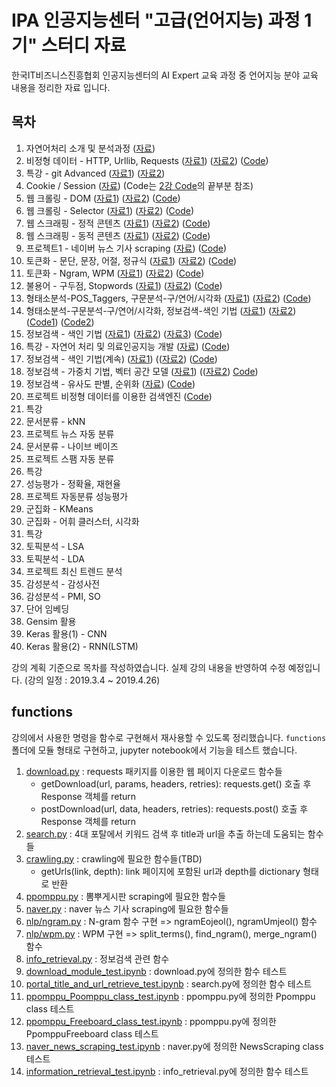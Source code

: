 # IPA 인공지능센터 "고급(언어지능) 과정 1기" 스터디 자료

한국IT비즈니스진흥협회 인공지능센터의 AI Expert 교육 과정 중 언어지능 분야 교육 내용을 정리한 자료 입니다.

## 목차

1. 자연어처리 소개 및 분석과정 ([자료](./documents/01\.NLP%20-%20자연어처리%20소개%20및%20분석과정.pdf))
1. 비정형 데이터 - HTTP, Urllib, Requests ([자료1](./documents/02\.HTTP%20-%20비정형%20데이터%20-%20HTTP_Urllib_Requests.pdf)) ([자료2](./documents/02.20190305(인공지능%20고급반).html)) ([Code](lecture02-HTTP.ipynb))
1. 특강 - git Advanced ([자료1](./documents/03\.오픈소스개발방식_QA통합_git_advanced.pdf)) ([자료2](./documents/03\.Git-training-v3.pdf))
1. Cookie / Session ([자료](./documents/04\.20190307(인공지능%20고급반)%20-%20cookie_session.html)) (Code는 [2강 Code](lecture02-HTTP.ipynb)의 끝부분 참조)
1. 웹 크롤링 - DOM ([자료1](./documents/05\.웹%20크롤링%20-%20DOM.pdf)) ([자료2](./documents/05.20190308(인공지능%20고급반).html)) ([Code](lecture05-DOM.ipynb))
1. 웹 크롤링 - Selector ([자료1](./documents/06.Crawling.pdf)) ([자료2](./documents/06.20190311(인공지능%20고급반).html)) ([Code](lecture06-CSS_Selector_crawling.ipynb))
1. 웹 스크래핑 - 정적 콘텐츠 ([자료1](./documents/07.Scraping.pdf)) ([자료2](./documents/07.20190312(인공지능%20고급반).html)) ([Code](lecture07-scraping.ipynb))
1. 웹 스크래핑 - 동적 콘텐츠 ([자료1](./documents/08.DHTML.pdf)) ([자료2](./documents/08.20190313(인공지능%20고급반).html)) ([Code](lecture08-scraping-DHTML.ipynb))
1. 프로젝트1 - 네이버 뉴스 기사 scraping ([자료](./documents/09.20190314(인공지능%20고급반).html)) ([Code](lecture09-project1-naver_news_scraping.ipynb))
1. 토큰화 - 문단, 문장, 어절, 정규식 ([자료1](./documents/10.Preprocessing1-토큰화-문장_어절.pdf)) ([자료2](./documents/10.20190315(인공지능%20고급반).html)) ([Code](lecture10-NLP개요_KoNLPy_NLTK.ipynb))
1. 토큰화 - Ngram, WPM ([자료1](./documents/11.Preprocessing2-Ngram_WPM.pdf)) ([자료2](./documents/11.20190318(인공지능%20고급반).html)) ([Code](lecture11-NLTK_Text-Ngram-WPM-EmpiricalLaw.ipynb))
1. 불용어 - 구두점, Stopwords ([자료1](./documents/12.Normalization-불용어-Punctuation_stopwords.pdf)) ([자료2](./documents/12.20190319(인공지능%20고급반).html)) ([Code](lecture12-Text_Normalization.ipynb))
1. 형태소분석-POS_Taggers, 구문분석-구/연어/시각화 ([자료1](./documents/13.POS-Parse_Tree.pdf)) ([자료2](./documents/13.20190320(인공지능%20고급반).html)) ([Code](lecture13-형태소분석_POS_Taggers-구문분석_구_연어_시각화.ipynb))
1. 형태소분석-구문분석-구/연어/시각화, 정보검색-색인 기법 ([자료1](./documents/14.20190321(인공지능%20고급반).html)) ([자료2](./documents/14.Introduction_to_Information_Retrieval.pdf)) ([Code1](lecture14-1-parser_wordcloud.ipynb)) ([Code2](lecture14-2-정보검색_색인기법.ipynb))
1. 정보검색 - 색인 기법 ([자료1](./documents/15-1.Search_Engine_Architecture.pdf)) ([자료2](./documents/15-2.Crawler_and_Text_Analysis.pdf)) ([자료3](./documents/15.20190322(인공지능%20고급반).html)) ([Code](lecture15-정보검색_색인기법(계속).ipynb))
1. 특강 - 자연어 처리 및 의료인공지능 개발 ([자료](./documents/16.특강-자연어_처리_및_의료인공지능_개발.pdf)) ([Code](lecture16-특강-자연어_처리_및_의료인공지능_개발.ipynb))
1. 정보검색 - 색인 기법(계속) ([자료1](./documents/17.Inverted_Index.pdf)) (([자료2](./documents/17.20190326(인공지능%20고급반).html)) ([Code](lecture17-정보검색_색인기법(계속).ipynb))
1. 정보검색 - 가중치 기법, 벡터 공간 모델 ([자료1](./documents/18.Boolean_and_Vector_Space_model.pdf)) (([자료2](./documents/18.20190327(인공지능%20고급반).html)) [Code](lecture18-정보검색-벡터공간모델.ipynb))
1. 정보검색 - 유사도 판별, 순위화 ([자료](./documents/19.20190328(인공지능%20고급반).html)) ([Code](lecture19-정보검색-유사도판별-순위화.ipynb))
1. 프로젝트 비정형 데이터를 이용한 검색엔진 ([Code](lecture20-project2-Information_Retrieval_System.ipynb))
1. 특강
1. 문서분류 - kNN
1. 프로젝트 뉴스 자동 분류
1. 문서분류 - 나이브 베이즈
1. 프로젝트 스팸 자동 분류
1. 특강
1. 성능평가 - 정확율, 재현율
1. 프로젝트 자동분류 성능평가
1. 군집화 - KMeans
1. 군집화 - 어휘 클러스터, 시각화
1. 특강
1. 토픽분석 - LSA
1. 토픽분석 - LDA
1. 프로젝트 최신 트렌드 분석
1. 감성분석 - 감성사전
1. 감성분석 - PMI, SO
1. 단어 임베딩
1. Gensim 활용
1. Keras 활용(1) - CNN
1. Keras 활용(2) - RNN(LSTM)

강의 계획 기준으로 목차를 작성하였습니다. 실제 강의 내용을 반영하여 수정 예정입니다.
(강의 일정 : 2019.3.4 ~ 2019.4.26)

## functions

강의에서 사용한 명령을 함수로 구현해서 재사용할 수 있도록 정리했습니다.
`functions` 폴더에 모듈 형태로 구현하고,
jupyter notebook에서 기능을 테스트 했습니다.

1. [download.py](./functions/download.py) : requests 패키지를 이용한 웹 페이지 다운로드 함수들
    - getDownload(url, params, headers, retries): requests.get() 호출 후 Response 객체를 return
    - postDownload(url, data, headers, retries): requests.post() 호출 후 Response 객체를 return
1. [search.py](./functions/search.py) : 4대 포탈에서 키워드 검색 후 title과 url을 추출 하는데 도움되는 함수들
1. [crawling.py](./functions/crawling.py) : crawling에 필요한 함수들(TBD)
    - getUrls(link, depth): link 페이지에 포함된 url과 depth를 dictionary 형태로 반환
1. [ppomppu.py](./functions/ppomppu.py) : 뽐뿌게시판 scraping에 필요한 함수들
1. [naver.py](./functions/naver.py) : naver 뉴스 기사 scraping에 필요한 함수들
1. [nlp/ngram.py](./functions/nlp/ngram.py) : N-gram 함수 구현 => ngramEojeol(), ngramUmjeol() 함수
1. [nlp/wpm.py](./functions/nlp/wpm.py) : WPM 구현 => split_terms(), find_ngram(), merge_ngram() 함수
1. [info_retrieval.py](./functions/info_retrieval.py) : 정보검색 관련 함수
1. [download_module_test.ipynb](download_module_test.ipynb) : download.py에 정의한 함수 테스트
1. [portal_title_and_url_retrieve_test.ipynb](download_module_test.ipynb) : search.py에 정의한 함수 테스트
1. [ppomppu_Poomppu_class_test.ipynb](ppomppu_Poomppu_class_test.ipynb) : ppomppu.py에 정의한 Ppomppu class 테스트
1. [ppomppu_Freeboard_class_test.ipynb](ppomppu_Freeboard_class_test.ipynb) : ppomppu.py에 정의한 PpomppuFreeboard class 테스트
1. [naver_news_scraping_test.ipynb](naver_news_scraping_test.ipynb) : naver.py에 정의한 NewsScraping class 테스트
1. [information_retrieval_test.ipynb](information_retrieval_test.ipynb) : info_retrieval.py에 정의한 함수 테스트
